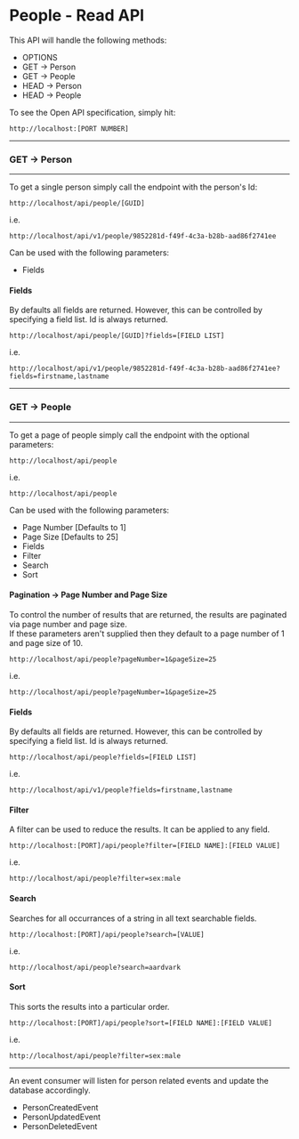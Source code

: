 People - Read API
=================

This API will handle the following methods:

- OPTIONS
- GET -> Person
- GET -> People
- HEAD -> Person
- HEAD -> People

To see the Open API specification, simply hit:

```http://localhost:[PORT NUMBER]```

---

### GET -> Person

---

To get a single person simply call the endpoint with the person's Id:

```http://localhost/api/people/[GUID]```

i.e. 

```http://localhost/api/v1/people/9852281d-f49f-4c3a-b28b-aad86f2741ee```

Can be used with the following parameters:

- Fields

#### Fields

By defaults all fields are returned. However, this can be controlled by specifying a field list. Id is always returned.

```http://localhost/api/people/[GUID]?fields=[FIELD LIST]```

i.e.

```http://localhost/api/v1/people/9852281d-f49f-4c3a-b28b-aad86f2741ee?fields=firstname,lastname```

---

### GET -> People

---

To get a page of people simply call the endpoint with the optional parameters:

```http://localhost/api/people```

i.e. 

```http://localhost/api/people```

Can be used with the following parameters:

- Page Number [Defaults to 1]
- Page Size [Defaults to 25]
- Fields
- Filter
- Search
- Sort

#### Pagination -> Page Number and Page Size

To control the number of results that are returned, the results are paginated via page number and page size.  
If these parameters aren't supplied then they default to a page number of 1 and page size of 10.

```http://localhost/api/people?pageNumber=1&pageSize=25```

i.e. 

```http://localhost/api/people?pageNumber=1&pageSize=25```

#### Fields

By defaults all fields are returned. However, this can be controlled by specifying a field list. Id is always returned.

```http://localhost/api/people?fields=[FIELD LIST]```

i.e.

```http://localhost/api/v1/people?fields=firstname,lastname```

#### Filter

A filter can be used to reduce the results. It can be applied to any field.

```http://localhost:[PORT]/api/people?filter=[FIELD NAME]:[FIELD VALUE]```

i.e. 

```http://localhost/api/people?filter=sex:male```

#### Search

Searches for all occurrances of a string in all text searchable fields.

```http://localhost:[PORT]/api/people?search=[VALUE]```

i.e. 

```http://localhost/api/people?search=aardvark```

#### Sort

This sorts the results into a particular order.

```http://localhost:[PORT]/api/people?sort=[FIELD NAME]:[FIELD VALUE]```

i.e. 

```http://localhost/api/people?filter=sex:male```

---

An event consumer will listen for person related events and update the database accordingly.

- PersonCreatedEvent
- PersonUpdatedEvent
- PersonDeletedEvent